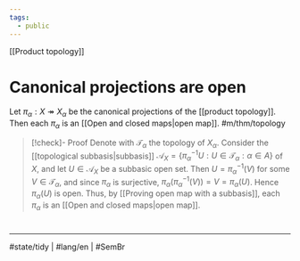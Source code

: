 ```yaml
---
tags:
  - public
---
```

[[Product topology]]
# Canonical projections are open

Let $\pi_{\alpha} : X \twoheadrightarrow X_{\alpha}$ be the canonical projections of the [[product topology]].
Then each $\pi _\alpha$ is an [[Open and closed maps|open map]]. #m/thm/topology 

> [!check]- Proof
> Denote with $\mathcal{T}_{\alpha}$ the topology of $X_{\alpha}$.
> Consider the [[topological subbasis|subbasis]] $\mathcal{A}_{X} = \{ \pi_{\alpha}^{-1}U : U \in \mathcal{T}_{\alpha} : \alpha \in A \}$ of $X$, 
> and let $U \in \mathcal{A}_{X}$ be a subbasic open set.
> Then $U = \pi^{-1}_{\alpha}(V)$ for some $V \in \mathcal{T}_{\alpha}$,
> and since $\pi_{\alpha}$ is surjective, $\pi_{\alpha}(\pi_{\alpha}^{-1}(V)) = V = \pi_{\alpha}(U)$.
> Hence $\pi_{\alpha}(U)$ is open.
> Thus, by [[Proving open map with a subbasis]], each $\pi_{\alpha}$ is an [[Open and closed maps|open map]].
> <span class="QED"/>

#
---
#state/tidy | #lang/en | #SemBr
